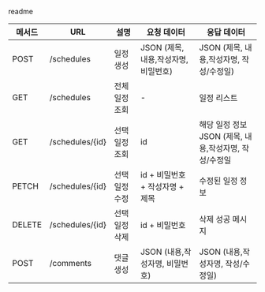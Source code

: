 readme

| 메서드    | URL             | 설명       | 요청 데이터                   | 응답 데이터 |
|--------|-----------------|----------|--------------------------|-------------|
| POST   | /schedules      | 일정 생성    | JSON (제목, 내용,작성자명, 비밀번호) | JSON (제목, 내용,작성자명, 작성/수정일)  |
| GET    | /schedules      | 전체 일정 조회 | -                        | 일정 리스트 |
| GET    | /schedules/{id} | 선택 일정 조회 | id                       | 해당 일정 정보<br/>JSON (제목, 내용,작성자명, 작성/수정일 |
| PETCH  | /schedules/{id} | 선택 일정 수정 | id + 비밀번호 + 작성자명 + 제목    | 수정된 일정 정보 |
| DELETE | /schedules/{id} | 선택 일정 삭제 | id + 비밀번호                | 삭제 성공 메시지 |
| POST   | /comments       | 댓글 생성    | JSON (내용,작성자명, 비밀번호) | JSON (내용,작성자명, 작성/수정일)  |

